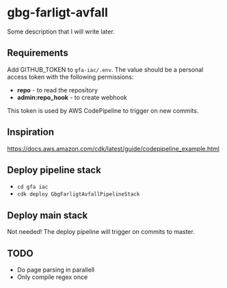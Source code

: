 # gbg-farligt-avfall
Some description that I will write later.

## Requirements
Add GITHUB_TOKEN to `gfa-iac/.env`. The value should be a personal access token with the following permissions:

- **repo** - to read the repository
- **admin:repo_hook** - to create webhook

This token is used by AWS CodePipeline to trigger on new commits.

## Inspiration
https://docs.aws.amazon.com/cdk/latest/guide/codepipeline_example.html

## Deploy pipeline stack
- `cd gfa iac`
- `cdk deploy GbgFarligtAvfallPipelineStack`

## Deploy main stack
Not needed! The deploy pipeline will trigger on commits to master.

## TODO
- Do page parsing in parallell
- Only compile regex once
